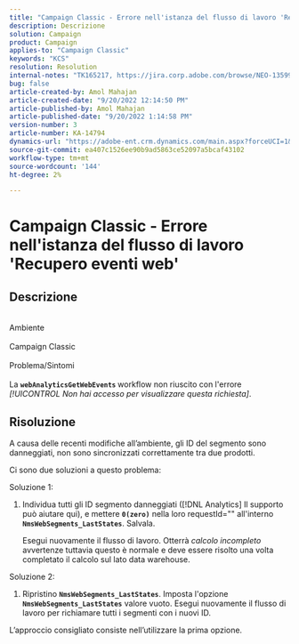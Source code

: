 ```yaml
---
title: "Campaign Classic - Errore nell'istanza del flusso di lavoro 'Recupero di eventi web'"
description: Descrizione
solution: Campaign
product: Campaign
applies-to: "Campaign Classic"
keywords: "KCS"
resolution: Resolution
internal-notes: "TK165217, https://jira.corp.adobe.com/browse/NEO-13599"
bug: false
article-created-by: Amol Mahajan
article-created-date: "9/20/2022 12:14:50 PM"
article-published-by: Amol Mahajan
article-published-date: "9/20/2022 1:14:58 PM"
version-number: 3
article-number: KA-14794
dynamics-url: "https://adobe-ent.crm.dynamics.com/main.aspx?forceUCI=1&pagetype=entityrecord&etn=knowledgearticle&id=0af58dd1-dd38-ed11-9db0-000d3a5c1bcc"
source-git-commit: ea407c1526ee90b9ad5863ce52097a5bcaf43102
workflow-type: tm+mt
source-wordcount: '144'
ht-degree: 2%

---
```


# Campaign Classic - Errore nell&#39;istanza del flusso di lavoro &#39;Recupero eventi web&#39;

## Descrizione

<br>Ambiente <br><br>
Campaign Classic
<br><br>Problema/Sintomi<br><br>
La <b>`webAnalyticsGetWebEvents` </b>workflow non riuscito con l&#39;errore *[!UICONTROL Non hai accesso per visualizzare questa richiesta]*.


## Risoluzione


A causa delle recenti modifiche all’ambiente, gli ID del segmento sono danneggiati, non sono sincronizzati correttamente tra due prodotti.

Ci sono due soluzioni a questo problema:

Soluzione 1:

1. Individua tutti gli ID segmento danneggiati ([!DNL Analytics] Il supporto può aiutare qui), e mettere <b>`0(zero)`</b> nella loro requestId=&quot;&quot; all&#39;interno <b>`NmsWebSegments_LastStates`</b>. Salvala.

   Esegui nuovamente il flusso di lavoro. Otterrà *calcolo incompleto* avvertenze tuttavia questo è normale e deve essere risolto una volta completato il calcolo sul lato data warehouse.


Soluzione 2:

1. Ripristino <b>`NmsWebSegments_LastStates`</b>. Imposta l&#39;opzione <b>`NmsWebSegments_LastStates`</b> valore vuoto. Esegui nuovamente il flusso di lavoro per richiamare tutti i segmenti con i nuovi ID.




L’approccio consigliato consiste nell’utilizzare la prima opzione.
